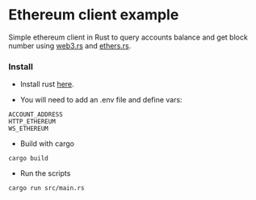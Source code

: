 # Ethereum client example

Simple ethereum client in Rust to query accounts balance and get block number using [web3.rs](https://docs.rs/web3/0.18.0/web3/) and [ethers.rs](https://github.com/gakonst/ethers-rs).

### Install

- Install rust [here](https://doc.rust-lang.org/stable/book/ch01-01-installation.html).

- You will need to add an .env file and define vars:

```
ACCOUNT_ADDRESS
HTTP_ETHEREUM
WS_ETHEREUM
```

- Build with cargo

```
cargo build
```

- Run the scripts

```
cargo run src/main.rs
```

